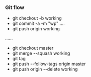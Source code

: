 ### Git flow ###

* git checkout -b working
* git commit -a -m "wp" ....
* git push origin working

......

* git checkout master
* git merge --squash working
* git tag <tag>
* git push --follow-tags origin master
* git push origin --delete working